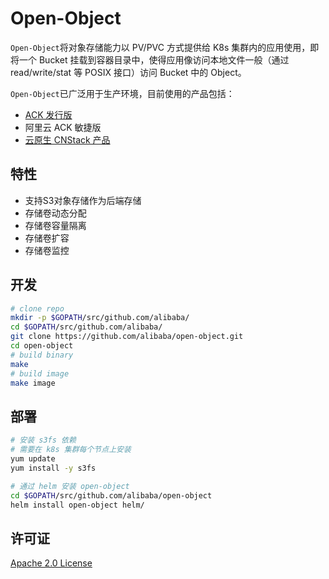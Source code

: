 # Open-Object

`Open-Object`将对象存储能力以 PV/PVC 方式提供给 K8s 集群内的应用使用，即将一个 Bucket 挂载到容器目录中，使得应用像访问本地文件一般（通过 read/write/stat 等 POSIX 接口）访问 Bucket 中的 Object。

`Open-Object`已广泛用于生产环境，目前使用的产品包括：

- [ACK 发行版](https://github.com/AliyunContainerService/ackdistro)
- 阿里云 ACK 敏捷版
- [云原生 CNStack 产品](https://github.com/alibaba/CNStackCommunityEdition)

## 特性

- 支持S3对象存储作为后端存储
- 存储卷动态分配
- 存储卷容量隔离
- 存储卷扩容
- 存储卷监控

## 开发

```bash
# clone repo
mkdir -p $GOPATH/src/github.com/alibaba/
cd $GOPATH/src/github.com/alibaba/
git clone https://github.com/alibaba/open-object.git
cd open-object
# build binary
make
# build image
make image
```

## 部署

```bash
# 安装 s3fs 依赖
# 需要在 k8s 集群每个节点上安装
yum update
yum install -y s3fs

# 通过 helm 安装 open-object
cd $GOPATH/src/github.com/alibaba/open-object
helm install open-object helm/
```

## 许可证

[Apache 2.0 License](LICENSE)